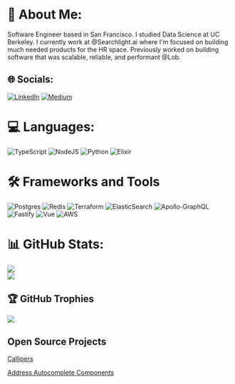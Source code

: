 # 💫 About Me:
Software Engineer based in San Francisco. I studied Data Science at UC Berkeley. I currently work at @Searchlight.ai where I'm focused on building much needed products for the HR space. Previously worked on building software that was scalable, reliable, and performant @Lob.

## 🌐 Socials:
[![LinkedIn](https://img.shields.io/badge/LinkedIn-%230077B5.svg?logo=linkedin&logoColor=white)](https://www.linkedin.com/in/davidxuu/) 
[![Medium](https://img.shields.io/badge/Medium-12100E?style=for-the-badge&logo=medium&logoColor=white
)](https://medium.com/@thexumaker) 

# 💻 Languages:
![TypeScript](https://img.shields.io/badge/typescript-%23007ACC.svg?style=for-the-badge&logo=typescript&logoColor=white) ![NodeJS](https://img.shields.io/badge/node.js-6DA55F?style=for-the-badge&logo=node.js&logoColor=white) ![Python](https://img.shields.io/badge/python-3670A0?style=for-the-badge&logo=python&logoColor=ffdd54) ![Elixir](https://img.shields.io/badge/elixir-%234B275F.svg?style=for-the-badge&logo=elixir&logoColor=white)

# 🛠️ Frameworks and Tools
![Postgres](https://img.shields.io/badge/postgres-%23316192.svg?style=for-the-badge&logo=postgresql&logoColor=white) ![Redis](https://img.shields.io/badge/redis-%23DD0031.svg?style=for-the-badge&logo=redis&logoColor=white) ![Terraform](https://img.shields.io/badge/terraform-%235835CC.svg?style=for-the-badge&logo=terraform&logoColor=white) ![ElasticSearch](https://img.shields.io/badge/-ElasticSearch-005571?style=for-the-badge&logo=elasticsearch) ![Apollo-GraphQL](https://img.shields.io/badge/-ApolloGraphQL-311C87?style=for-the-badge&logo=apollo-graphql) ![Fastify](https://img.shields.io/badge/fastify-%23000000.svg?style=for-the-badge&logo=fastify&logoColor=white) ![Vue](https://img.shields.io/badge/Vue.js-35495E?style=for-the-badge&logo=vuedotjs&logoColor=4FC08D) ![AWS](https://img.shields.io/badge/AWS-%23FF9900.svg?style=for-the-badge&logo=amazon-aws&logoColor=white)

# 📊 GitHub Stats:
![](https://github-readme-streak-stats.herokuapp.com/?user=Thexumaker&theme=radical&hide_border=false)<br/>
![](https://ghchart.rshah.org/Thexumaker)
## 🏆 GitHub Trophies
![](https://github-profile-trophy.vercel.app/?username=Thexumaker&theme=tokyonight&no-frame=false&no-bg=false&margin-w=4)

## Open Source Projects
[Callipers](https://github.com/calipersjs)

[Address Autocomplete Components](https://github.com/lob/react-address-autocomplete)
